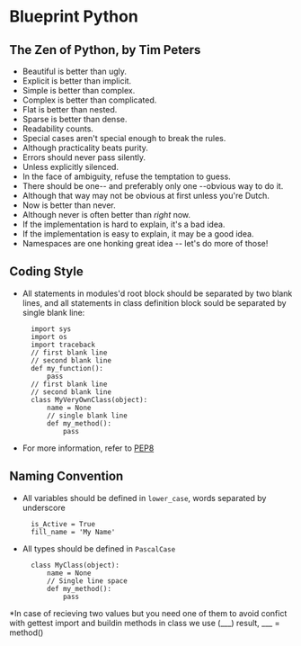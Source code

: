 Blueprint Python 
================


The Zen of Python, by Tim Peters
--------------------------------

- Beautiful is better than ugly.
- Explicit is better than implicit.
- Simple is better than complex.
- Complex is better than complicated.
- Flat is better than nested.
- Sparse is better than dense.
- Readability counts.
- Special cases aren't special enough to break the rules.
- Although practicality beats purity.
- Errors should never pass silently.
- Unless explicitly silenced.
- In the face of ambiguity, refuse the temptation to guess.
- There should be one-- and preferably only one --obvious way to do it.
- Although that way may not be obvious at first unless you're Dutch.
- Now is better than never.
- Although never is often better than *right* now.
- If the implementation is hard to explain, it's a bad idea.
- If the implementation is easy to explain, it may be a good idea.
- Namespaces are one honking great idea -- let's do more of those!


Coding Style
------------

* All statements in modules'd root block should be separated by two 
blank lines, and all statements in class definition block sould be 
separated by single blank line:


        import sys
        import os
        import traceback
        // first blank line
        // second blank line
        def my_function():
            pass
        // first blank line
        // second blank line
        class MyVeryOwnClass(object):
            name = None
            // single blank line
            def my_method():
                pass


* For more information, refer to [PEP8](https://www.python.org/dev/peps/pep-0008/)



Naming Convention
-----------------

* All variables should be defined in `lower_case`, words separated by 
underscore
  
        is_Active = True
        fill_name = 'My Name'
    
* All types should be defined in `PascalCase`


        class MyClass(object):
            name = None
            // Single line space
            def my_method():
                pass
            
*In case of recieving two values but you need one of them
to avoid confict with gettest import and buildin methods in class we use (___)
 result, ___ = method()
